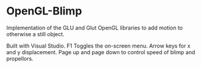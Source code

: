 # OpenGL-Blimp
Implementation of the GLU and Glut OpenGL libraries to add motion to otherwise a still object.

Built with Visual Studio.
F1 Toggles the on-screen menu.
Arrow keys for x and y displacement.
Page up and page down to control speed of blimp and propellors.
